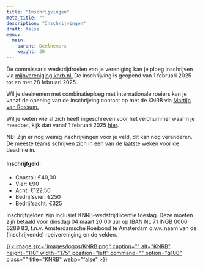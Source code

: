 ```yaml
---
title: "Inschrijvingen"
meta_title: ""
description: "Inschrijvingen"
draft: false
menu:
  main:
    parent: Deelnemers
    weight: 30
---
```

De commissaris wedstrijdroeien van je vereniging kan je ploeg inschrijven via [mijnvereniging.knrb.nl.](https://mijnvereniging.knrb.nl/Account/Login?ReturnUrl=%2F) De inschrijving is geopend van 1 februari 2025 tot en met 28 februari 2025.

Wil je deelnemen met combinatieploeg met internationale roeiers kan je vanaf de opening van de inschrijving contact op met de KNRB via [Martijn van Rossum.](martijn.vanrossum@knrb.nl)

Wil je weten wie al zich heeft ingeschreven voor het veldnummer waarin je meedoet, kijk dan vanaf 1 februari 2025 [hier](https://roeievenementen.knrb.nl/tournament-details/3256?tab=registrations&subMenu=matrix).

NB: Zijn er nog weinig inschrijvingen voor je veld, dit kan nog veranderen. De meeste teams schrijven zich in een van de laatste weken voor de deadline in.

#### Inschrijfgeld:

- Coastal: €40,00
- Vier: €90
- Acht: €122,50
- Bedrijfsvier: €250
- Bedrijfsacht: €325

Inschrijfgelden zijn inclusief KNRB-wedstrijdlicentie toeslag. Deze moeten zijn betaald voor dinsdag 04 maart 20:00 uur op IBAN NL 71 INGB 0006 6289 83, t.n.v. Amsterdamsche Roeibond te Amsterdam o.v.v. naam van de (inschrijvende) roeivereniging en de velden.

<div class="grid grid-cols-1">

[{{< image src="images/logos/KNRB.png" caption="" alt="KNRB" height="110" width="175" position="left" command="" option="q100" class="" title="KNRB"  webp="false" >}}](https://roeievenementen.knrb.nl/tournament-details/3256?tab=details)

</div>